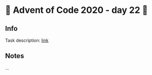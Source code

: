 # 🎄 Advent of Code 2020 - day 22 🎄

## Info

Task description: [link](https://adventofcode.com/2020/day/22)

## Notes

...